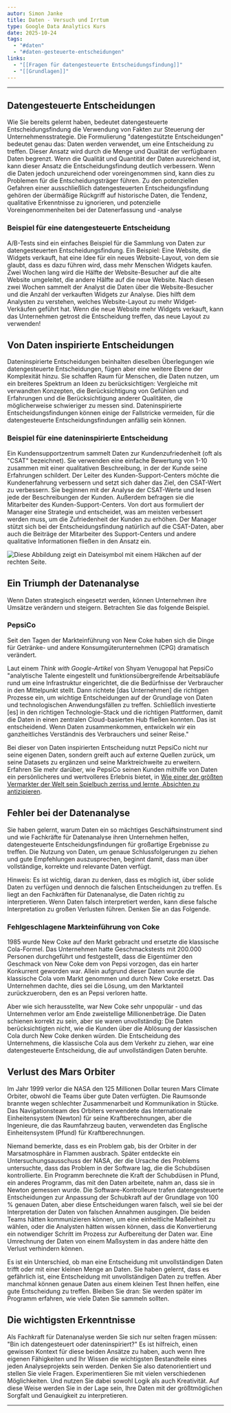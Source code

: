 ```yaml
---
autor: Simon Janke
title: Daten - Versuch und Irrtum
type: Google Data Analytics Kurs
date: 2025-10-24
tags:
  - "#daten"
  - "#daten-gesteuerte-entscheidungen"
links:
  - "[[Fragen für datengesteuerte Entscheidungsfindung]]"
  - "[[Grundlagen]]"
---
```

---
## Datengesteuerte Entscheidungen

Wie Sie bereits gelernt haben, bedeutet datengesteuerte Entscheidungsfindung die Verwendung von Fakten zur Steuerung der Unternehmensstrategie. Die Formulierung "datengestützte Entscheidungen" bedeutet genau das: Daten werden verwendet, um eine Entscheidung zu treffen. Dieser Ansatz wird durch die Menge und Qualität der verfügbaren Daten begrenzt. Wenn die Qualität und Quantität der Daten ausreichend ist, kann dieser Ansatz die Entscheidungsfindung deutlich verbessern. Wenn die Daten jedoch unzureichend oder voreingenommen sind, kann dies zu Problemen für die Entscheidungsträger führen. Zu den potenziellen Gefahren einer ausschließlich datengesteuerten Entscheidungsfindung gehören der übermäßige Rückgriff auf historische Daten, die Tendenz, qualitative Erkenntnisse zu ignorieren, und potenzielle Voreingenommenheiten bei der Datenerfassung und -analyse

### **Beispiel für eine datengesteuerte Entscheidung**

A/B-Tests sind ein einfaches Beispiel für die Sammlung von Daten zur datengesteuerten Entscheidungsfindung. Ein Beispiel: Eine Website, die Widgets verkauft, hat eine Idee für ein neues Website-Layout, von dem sie glaubt, dass es dazu führen wird, dass mehr Menschen Widgets kaufen. Zwei Wochen lang wird die Hälfte der Website-Besucher auf die alte Website umgeleitet, die andere Hälfte auf die neue Website. Nach diesen zwei Wochen sammelt der Analyst die Daten über die Website-Besucher und die Anzahl der verkauften Widgets zur Analyse. Dies hilft dem Analysten zu verstehen, welches Website-Layout zu mehr Widget-Verkäufen geführt hat. Wenn die neue Website mehr Widgets verkauft, kann das Unternehmen getrost die Entscheidung treffen, das neue Layout zu verwenden!

## Von Daten inspirierte Entscheidungen

Dateninspirierte Entscheidungen beinhalten dieselben Überlegungen wie datengesteuerte Entscheidungen, fügen aber eine weitere Ebene der Komplexität hinzu. Sie schaffen Raum für Menschen, die Daten nutzen, um ein breiteres Spektrum an Ideen zu berücksichtigen: Vergleiche mit verwandten Konzepten, die Berücksichtigung von Gefühlen und Erfahrungen und die Berücksichtigung anderer Qualitäten, die möglicherweise schwieriger zu messen sind. Dateninspirierte Entscheidungsfindungen können einige der Fallstricke vermeiden, für die datengesteuerte Entscheidungsfindungen anfällig sein können.

### **Beispiel für eine dateninspirierte Entscheidung**

Ein Kundensupportzentrum sammelt Daten zur Kundenzufriedenheit (oft als "CSAT" bezeichnet). Sie verwenden eine einfache Bewertung von 1-10 zusammen mit einer qualitativen Beschreibung, in der der Kunde seine Erfahrungen schildert. Der Leiter des Kunden-Support-Centers möchte die Kundenerfahrung verbessern und setzt sich daher das Ziel, den CSAT-Wert zu verbessern. Sie beginnen mit der Analyse der CSAT-Werte und lesen jede der Beschreibungen der Kunden. Außerdem befragen sie die Mitarbeiter des Kunden-Support-Centers. Von dort aus formuliert der Manager eine Strategie und entscheidet, was am meisten verbessert werden muss, um die Zufriedenheit der Kunden zu erhöhen. Der Manager stützt sich bei der Entscheidungsfindung natürlich auf die CSAT-Daten, aber auch die Beiträge der Mitarbeiter des Support-Centers und andere qualitative Informationen fließen in den Ansatz ein.

![Diese Abbildung zeigt ein Dateisymbol mit einem Häkchen auf der rechten Seite.](https://d3c33hcgiwev3.cloudfront.net/imageAssetProxy.v1/cJScJkVlSEqUnCZFZXhKrA_e8b9f152951e4f6c93b33dde03b55635_Screen-Shot-2020-12-09-at-1.20.04-PM.png?expiry=1761436800000&hmac=RM48ybmhehTQf-JdAjkMzBLXeLlPn_I7VbndABTtKLc)

## Ein Triumph der Datenanalyse

Wenn Daten strategisch eingesetzt werden, können Unternehmen ihre Umsätze verändern und steigern. Betrachten Sie das folgende Beispiel.

### **PepsiCo**

Seit den Tagen der Markteinführung von New Coke haben sich die Dinge für Getränke- und andere Konsumgüterunternehmen (CPG) dramatisch verändert.

Laut einem _Think with Google-Artikel_ von Shyam Venugopal hat PepsiCo "analytische Talente eingestellt und funktionsübergreifende Arbeitsabläufe rund um eine Infrastruktur eingerichtet, die die Bedürfnisse der Verbraucher in den Mittelpunkt stellt. Dann richtete [das Unternehmen] die richtigen Prozesse ein, um wichtige Entscheidungen auf der Grundlage von Daten und technologischen Anwendungsfällen zu treffen. Schließlich investierte [es] in den richtigen Technologie-Stack und die richtigen Plattformen, damit die Daten in einen zentralen Cloud-basierten Hub fließen konnten. Das ist entscheidend. Wenn Daten zusammenkommen, entwickeln wir ein ganzheitliches Verständnis des Verbrauchers und seiner Reise."

Bei dieser von Daten inspirierten Entscheidung nutzt PepsiCo nicht nur seine eigenen Daten, sondern greift auch auf externe Quellen zurück, um seine Datasets zu ergänzen und seine Marktreichweite zu erweitern. Erfahren Sie mehr darüber, wie PepsiCo seinen Kunden mithilfe von Daten ein persönlicheres und wertvolleres Erlebnis bietet, in [Wie einer der größten Vermarkter der Welt sein Spielbuch zerriss und lernte, Absichten zu antizipieren](https://www.thinkwithgoogle.com/marketing-strategies/data-and-measurement/pepsi-digital-transformation/).

## Fehler bei der Datenanalyse

Sie haben gelernt, warum Daten ein so mächtiges Geschäftsinstrument sind und wie Fachkräfte für Datenanalyse ihren Unternehmen helfen, datengesteuerte Entscheidungsfindungen für großartige Ergebnisse zu treffen. Die Nutzung von Daten, um genaue Schlussfolgerungen zu ziehen und gute Empfehlungen auszusprechen, beginnt damit, dass man über vollständige, korrekte und relevante Daten verfügt.

Hinweis: Es ist wichtig, daran zu denken, dass es möglich ist, über solide Daten zu verfügen und dennoch die falschen Entscheidungen zu treffen. Es liegt an den Fachkräften für Datenanalyse, die Daten richtig zu interpretieren. Wenn Daten falsch interpretiert werden, kann diese falsche Interpretation zu großen Verlusten führen. Denken Sie an das Folgende.

### **Fehlgeschlagene Markteinführung von Coke**

1985 wurde New Coke auf den Markt gebracht und ersetzte die klassische Cola-Formel. Das Unternehmen hatte Geschmackstests mit 200.000 Personen durchgeführt und festgestellt, dass die Eigentümer den Geschmack von New Coke dem von Pepsi vorzogen, das ein harter Konkurrent geworden war. Allein aufgrund dieser Daten wurde die klassische Cola vom Markt genommen und durch New Coke ersetzt. Das Unternehmen dachte, dies sei die Lösung, um den Marktanteil zurückzuerobern, den es an Pepsi verloren hatte.

Aber wie sich herausstellte, war New Coke sehr unpopulär - und das Unternehmen verlor am Ende zweistellige Millionenbeträge. Die Daten schienen korrekt zu sein, aber sie waren unvollständig: Die Daten berücksichtigten nicht, wie die Kunden über die Ablösung der klassischen Cola durch New Coke denken würden. Die Entscheidung des Unternehmens, die klassische Cola aus dem Verkehr zu ziehen, war eine datengesteuerte Entscheidung, die auf unvollständigen Daten beruhte.

## Verlust des Mars Orbiter

Im Jahr 1999 verlor die NASA den 125 Millionen Dollar teuren Mars Climate Orbiter, obwohl die Teams über gute Daten verfügten. Die Raumsonde brannte wegen schlechter Zusammenarbeit und Kommunikation in Stücke. Das Navigationsteam des Orbiters verwendete das Internationale Einheitensystem (Newton) für seine Kraftberechnungen, aber die Ingenieure, die das Raumfahrzeug bauten, verwendeten das Englische Einheitensystem (Pfund) für Kraftberechnungen.

Niemand bemerkte, dass es ein Problem gab, bis der Orbiter in der Marsatmosphäre in Flammen ausbrach. Später entdeckte ein Untersuchungsausschuss der NASA, der die Ursache des Problems untersuchte, dass das Problem in der Software lag, die die Schubdüsen kontrollierte. Ein Programm berechnete die Kraft der Schubdüsen in Pfund, ein anderes Programm, das mit den Daten arbeitete, nahm an, dass sie in Newton gemessen wurde. Die Software-Kontrolleure trafen datengesteuerte Entscheidungen zur Anpassung der Schubkraft auf der Grundlage von 100 % genauen Daten, aber diese Entscheidungen waren falsch, weil sie bei der Interpretation der Daten von falschen Annahmen ausgingen. Die beiden Teams hätten kommunizieren können, um eine einheitliche Maßeinheit zu wählen, oder die Analysten hätten wissen können, dass die Konvertierung ein notwendiger Schritt im Prozess zur Aufbereitung der Daten war. Eine Umrechnung der Daten von einem Maßsystem in das andere hätte den Verlust verhindern können.

Es ist ein Unterschied, ob man eine Entscheidung mit unvollständigen Daten trifft oder mit einer kleinen Menge an Daten. Sie haben gelernt, dass es gefährlich ist, eine Entscheidung mit unvollständigen Daten zu treffen. Aber manchmal können genaue Daten aus einem kleinen Test Ihnen helfen, eine gute Entscheidung zu treffen. Bleiben Sie dran: Sie werden später im Programm erfahren, wie viele Daten Sie sammeln sollten.

## Die wichtigsten Erkenntnisse

Als Fachkraft für Datenanalyse werden Sie sich nur selten fragen müssen: "Bin ich datengesteuert oder dateninspiriert?" Es ist hilfreich, einen gewissen Kontext für diese beiden Ansätze zu haben, auch wenn Ihre eigenen Fähigkeiten und Ihr Wissen die wichtigsten Bestandteile eines jeden Analyseprojekts sein werden. Denken Sie also datenorientiert und stellen Sie viele Fragen. Experimentieren Sie mit vielen verschiedenen Möglichkeiten. Und nutzen Sie dabei sowohl Logik als auch Kreativität. Auf diese Weise werden Sie in der Lage sein, Ihre Daten mit der größtmöglichen Sorgfalt und Genauigkeit zu interpretieren.

---
